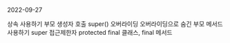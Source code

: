 2022-09-27

상속 사용하기
부모 생성자 호출 super()
오버라이딩
오버라이딩으로 숨긴 부모 메서드 사용하기 super
접근제한자 protected
final 클래스, final 메서드
